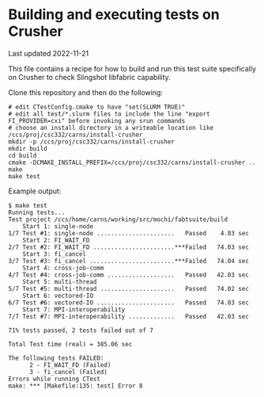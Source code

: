 # Building and executing tests on Crusher

Last updated 2022-11-21

This file contains a recipe for how to build and run this test suite
specifically on Crusher to check Slingshot libfabric capability.

Clone this repository and then do the following:

```
# edit CTestConfig.cmake to have "set(SLURM TRUE)"
# edit all test/*.slurm files to include the line "export FI_PROVIDER=cxi" before invoking any srun commands
# choose an install directory in a writeable location like /ccs/proj/csc332/carns/install-crusher
mkdir -p /ccs/proj/csc332/carns/install-crusher
mkdir build
cd build
cmake -DCMAKE_INSTALL_PREFIX=/ccs/proj/csc332/carns/install-crusher ..
make
make test
```

Example output:

```
$ make test
Running tests...
Test project /ccs/home/carns/working/src/mochi/fabtsuite/build
    Start 1: single-node
1/7 Test #1: single-node ......................   Passed    4.83 sec
    Start 2: FI_WAIT_FD
2/7 Test #2: FI_WAIT_FD .......................***Failed   74.03 sec
    Start 3: fi_cancel
3/7 Test #3: fi_cancel ........................***Failed   74.04 sec
    Start 4: cross-job-comm
4/7 Test #4: cross-job-comm ...................   Passed   42.03 sec
    Start 5: multi-thread
5/7 Test #5: multi-thread .....................   Passed   74.02 sec
    Start 6: vectored-IO
6/7 Test #6: vectored-IO ......................   Passed   74.03 sec
    Start 7: MPI-interoperability
7/7 Test #7: MPI-interoperability .............   Passed   42.03 sec

71% tests passed, 2 tests failed out of 7

Total Test time (real) = 385.06 sec

The following tests FAILED:
	  2 - FI_WAIT_FD (Failed)
	  3 - fi_cancel (Failed)
Errors while running CTest
make: *** [Makefile:135: test] Error 8
```

